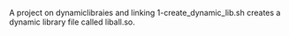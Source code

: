 A project on dynamiclibraies and linking
1-create_dynamic_lib.sh creates a dynamic library file called liball.so.

